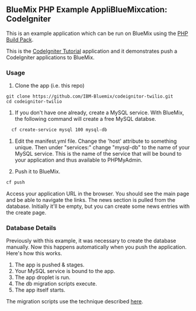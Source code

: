 ## BlueMix PHP Example AppliBlueMixcation: CodeIgniter

This is an example application which can be run on BlueMix using the [PHP Build Pack].

This is the [CodeIgniter Tutorial] application and it demonstrates push a CodeIgniter applications to BlueMix.

### Usage

1. Clone the app (i.e. this repo)

  ```
  git clone https://github.com/IBM-Bluemix/codeignitor-twilio.git
  cd codeignitor-twilio
  ```

1. If you don't have one already, create a MySQL service.  With BlueMix, the following command will create a free MySQL databse.

  ```bash
    cf create-service mysql 100 mysql-db
  ```

1. Edit the manifest.yml file.  Change the 'host' attribute to something unique.  Then under "services:" change "mysql-db" to the name of your MySQL service.  This is the name of the service that will be bound to your application and thus available to PHPMyAdmin.

1. Push it to BlueMix.

  ```bash
  cf push
  ```

  Access your application URL in the browser.  You should see the main page and be able to navigate the links.  The news section is pulled from the database.  Initially it'll be empty, but you can create some news entries with the create page.

### Database Details

Previously with this example, it was necessary to create the database manually.  Now this happens automatically when you push the application.  Here's how this works.

1. The app is pushed & stages.
1. Your MySQL service is bound to the app.
1. The app droplet is run.
1. The db migration scripts execute.
1. The app itself starts.

The migration scripts use the technique described [here](http://zacharyflower.com/2013/08/12/getting-started-with-codeigniter-migrations/).



[CodeIgniter Tutorial]:http://ellislab.com/codeigniter/user-guide/tutorial/index.html
[PHP Build Pack]:https://github.com/cloudfoundry/php-buildpack.git
[PHPMyAdmin]:https://github.com/dmikusa-pivotal/cf-ex-phpmyadmin
[MySQL client]:http://dev.mysql.com/doc/refman/5.6/en/mysql.html
